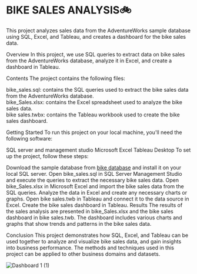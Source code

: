 # BIKE SALES ANALYSIS🚲
This project analyzes sales data from the AdventureWorks sample database using SQL, Excel, and Tableau, and creates a dashboard for the bike sales data.

Overview
In this project, we use SQL queries to extract data on bike sales from the AdventureWorks database, analyze it in Excel, and create a dashboard in Tableau.

Contents
The project contains the following files:

bike_sales.sql: contains the SQL queries used to extract the bike sales data from the AdventureWorks database. <br>
bike_Sales.xlsx: contains the Excel spreadsheet used to analyze the bike sales data.<br>
bike sales.twbx: contains the Tableau workbook used to create the bike sales dashboard.<br>


Getting Started
To run this project on your local machine, you'll need the following software:

SQL server and management studio
Microsoft Excel
Tableau Desktop
To set up the project, follow these steps:

Download the sample database from [bike database](https://www.dropbox.com/s/gvuexwfkfi1py29/SQL-Server-Sample-Database%20%282%29.zip?dl=0) and install it on your local SQL server.
Open bike_sales.sql in SQL Server Management Studio and execute the queries to extract the necessary bike sales data.
Open bike_Sales.xlsx in Microsoft Excel and import the bike sales data from the SQL queries.
Analyze the data in Excel and create any necessary charts or graphs.
Open bike sales.twb in Tableau and connect it to the data source in Excel.
Create the bike sales dashboard in Tableau.
Results
The results of the sales analysis are presented in bike_Sales.xlsx and the bike sales dashboard in bike sales.twb. The dashboard includes various charts and graphs that show trends and patterns in the bike sales data.

Conclusion
This project demonstrates how SQL, Excel, and Tableau can be used together to analyze and visualize bike sales data, and gain insights into business performance. The methods and techniques used in this project can be applied to other business domains and datasets.


![Dashboard 1 (1)](https://user-images.githubusercontent.com/68631162/235086689-66d861f9-cfdb-4547-b492-bdc82f0d9acc.png)

